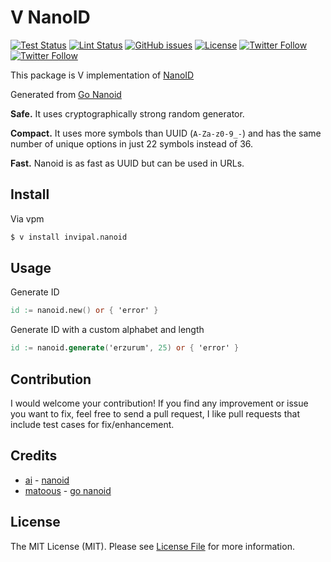 # V NanoID

[![Test Status](https://img.shields.io/badge/Tests-passed-brightgreen?style=flat-square&logo=github)](https://github.com/invipal/nanoid/actions/)
[![Lint Status](https://img.shields.io/badge/Lint-passed-brightgreen?style=flat-square&logo=github)](https://github.com/invipal/nanoid/actions/)
[![GitHub issues](https://img.shields.io/github/issues/invipal/nanoid?style=flat-square&cacheSeconds=3600)](https://github.com/invipal/nanoid/issues)
[![License](https://img.shields.io/github/license/invipal/nanoid?style=flat-square&cacheSeconds=3600)](LICENSE.md)
[![Twitter Follow](https://img.shields.io/twitter/follow/invipal?style=flat-square&logo=twitter)](https://twitter.com/invipal)
[![Twitter Follow](https://img.shields.io/twitter/follow/oguzhankurnuc?style=flat-square&logo=twitter)](https://twitter.com/oguzhankurnuc)

This package is V implementation of [NanoID](https://github.com/ai/nanoid)

Generated from [Go Nanoid](https://github.com/matoous/go-nanoid)

**Safe.** It uses cryptographically strong random generator.

**Compact.** It uses more symbols than UUID (`A-Za-z0-9_-`)
and has the same number of unique options in just 22 symbols instead of 36.

**Fast.** Nanoid is as fast as UUID but can be used in URLs.

## Install

Via vpm

```bash
$ v install invipal.nanoid
```

## Usage

Generate ID

```v
id := nanoid.new() or { 'error' }
```

Generate ID with a custom alphabet and length

```v
id := nanoid.generate('erzurum', 25) or { 'error' }
```

## Contribution

I would welcome your contribution! If you find any improvement or issue you want to fix, feel free to send a pull request, I like pull requests that include test cases for fix/enhancement.

## Credits

- [ai](https://github.com/ai) - [nanoid](https://github.com/ai/nanoid)
- [matoous](https://github.com/matoous) - [go nanoid](https://github.com/matoous/go-nanoid)

## License

The MIT License (MIT). Please see [License File](LICENSE.md) for more information.
